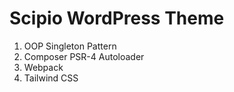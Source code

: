 # Scipio WordPress Theme

1. OOP Singleton Pattern
2. Composer PSR-4 Autoloader
3. Webpack
4. Tailwind CSS

